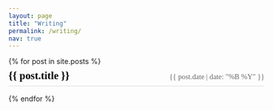 ```yaml
---
layout: page
title: "Writing"
permalink: /writing/
nav: true
---
```


<style>
  .posts-list .post-header {
    display: flex;
    justify-content: space-between;
    align-items: baseline;
    padding: 0.5rem 0;
    border-bottom: 1px solid #ddd;
    margin-bottom: 1rem;
  }
  .posts-list .post-title {
    margin: 0;
    font-size: 1.3rem;
    font-family: 'Playfair Display', serif;
  }
  .posts-list .post-title a {
    color: #000; /* black text */
    text-decoration: none;
  }
  .posts-list .post-date {
    font-size: 0.9rem;
    color: #666;
    font-family: 'Playfair Display', serif;
  }
</style>

<div class="posts-list">
  {% for post in site.posts %}
  <article class="post">
    <div class="post-header">
      <h2 class="post-title"><a href="{{ post.url }}">{{ post.title }}</a></h2>
      <span class="post-date">{{ post.date | date: "%B %Y" }}</span>
    </div>
  </article>
  {% endfor %}
</div>
